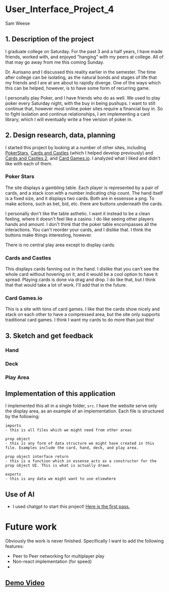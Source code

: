 # User_Interface_Project_4
Sam Weese

## 1. Description of the project
I graduate college on Saturday. For the past 3 and a half years, I have made friends, worked with, and enjoyed "hanging" with my peers at college. All of that may go away from me this coming Sunday. 


Dr. Aurisano and I discussed this reality earlier in the semester. The time after college can be isolating, as the natural bonds and stages of life that my friends and I are at are about to rapidly diverge. One of the ways which this can be helped, however, is to have some form of recurring game.


I personally play Poker, and I have friends who do as well. We used to play poker every Saturday night, with the buy in being pushups. I want to still continue that, however most online poker sites require a financial buy in. So to fight isolation and continue relationships, I am implementing a card library, which I will eventually write a free version of poker in. 

## 2. Design research, data, planning

I started this project by looking at a number of other sites, including [PokerStars](https://www.pokerstars.bet/?&no_redirect=1), [Cards and Castles](https://store.steampowered.com/app/360730/Cards_and_Castles/) (which I helped develop previously) and [Cards and Castles 2](https://play.google.com/store/apps/details?id=com.cardsandcastles2.game&hl=en_US), and [Card Games.io](https://cardgames.io/). I analyzed what I liked and didn't like with each of them.

### Poker Stars

The site displays a gambling table. Each player is represented by a pair of cards, and a stack icon with a number indicating chip count. The hand itself is a fixed size, and it displays two cards. Both are in essensse a png. To make actions, such as bet, bid, etc. there are buttons underneath the cards.


I personally don't like the table asthetic. I want it instead to be a clean feeling, where it doesn't feel like a casino. I do like seeing other players hands and amount. I don't think that the poker table encompasses all the interactions. You can't reorder your cards, and I dislike that. I think the buttons make things interesting, however. 


There is no central play area except to display cards.


### Cards and Castles

This displays cards fanning out in the hand. I dislike that you can't see the whole card without hovering on it, and it would be a cool option to have it spread. Playing cards is done via drag and drop. I do like that, but I think that that would take a lot of work. I'll add that in the future.

### Card Games.io

This is a site with tons of card games. I like that the cards show nicely and stack on each other to have a compressed area, but the site only supports traditional card games. I think I want my cards to do more than just this!

## 3. Sketch and get feedback



### Hand

### Deck

### Play Area

## Implementation of this application 

I implemented this all in a single folder, `src`. I have the website serve only the display area, as an example of an implementation. Each file is structured by the following:

```
imports
- this is all files which we might need from other areas

prop object
- this is any form of data structure we might have created in this file. Examples include the card, hand, deck, and play area.

prop object interface return
- this is a function which in essense acts as a constructor for the prop object UI. This is what is actually drawn.

exports
- this is any data we might want to use elsewhere
```

## Use of AI
- I used chatgpt to start this project! [Here is the first pass.](https://chatgpt.com/c/6753d097-a5d8-800f-a139-a3a677589a56)

# Future work

Obviously the work is never finished. Specifically I want to add the following features:
- Peer to Peer networking for multiplayer play
- Non-react implementation (for speed)
- 
  
## [Demo Video](https://uc.mediaspace.kaltura.com/media/1_dppu1sc6)
